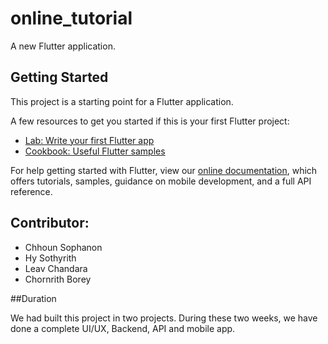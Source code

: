 # online_tutorial

A new Flutter application.

## Getting Started

This project is a starting point for a Flutter application.

A few resources to get you started if this is your first Flutter project:

- [Lab: Write your first Flutter app](https://flutter.dev/docs/get-started/codelab)
- [Cookbook: Useful Flutter samples](https://flutter.dev/docs/cookbook)

For help getting started with Flutter, view our
[online documentation](https://flutter.dev/docs), which offers tutorials,
samples, guidance on mobile development, and a full API reference.

## Contributor: 
- Chhoun Sophanon
- Hy Sothyrith
- Leav Chandara
- Chornrith Borey

##Duration

We had built this project in two projects. During these two weeks, we have done a complete UI/UX, Backend, API and mobile app.
